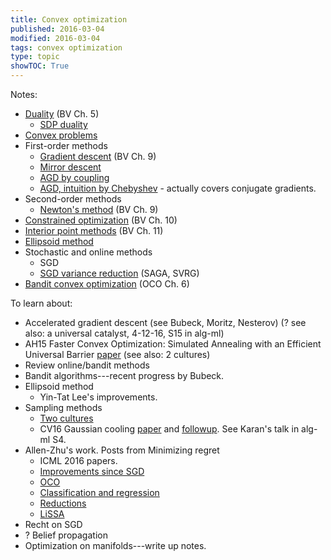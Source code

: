 ```yaml
---
title: Convex optimization
published: 2016-03-04
modified: 2016-03-04
tags: convex optimization
type: topic
showTOC: True
---
```


Notes: 

* [Duality](duality.html) (BV Ch. 5)
    * [SDP duality](sdp-duality.html)
* [Convex problems](convex_problems.html)
* First-order methods
	* [Gradient descent](GD.html) (BV Ch. 9)
	* [Mirror descent](mirror-descent.html) 
	* [AGD by coupling](AO15.html)
	* [AGD, intuition by Chebyshev](/posts/math/analysis/numerical/chebyshev.html) - actually covers conjugate gradients.
* Second-order methods
	* [Newton's method](second-order.html) (BV Ch. 9)
* [Constrained optimization](constrained.html) (BV Ch. 10)
* [Interior point methods](ipm.html) (BV Ch. 11)
* [Ellipsoid method](ellipsoid.html)
* Stochastic and online methods
	* SGD
	* [SGD variance reduction](sgd_variance_reduction.html) (SAGA, SVRG)
* [Bandit convex optimization](bco.html) (OCO Ch. 6)

To learn about: 

* Accelerated gradient descent (see Bubeck, Moritz, Nesterov) (? see also: a universal catalyst, 4-12-16, S15 in alg-ml)
* AH15 Faster Convex Optimization: Simulated Annealing with an Efficient Universal Barrier [paper](http://arxiv.org/abs/1507.02528) (see also: 2 cultures)
* Review online/bandit methods
* Bandit algorithms---recent progress by Bubeck.
* Ellipsoid method
    * Yin-Tat Lee's improvements.
* Sampling methods
    * [Two cultures](http://www.minimizingregret.com/2016/03/the-two-cultures-of-optimization.html)
	* CV16 Gaussian cooling [paper](http://arxiv.org/pdf/1409.6011.pdf) and [followup](http://link.springer.com/article/10.1007/s12532-015-0097-z). See Karan's talk in alg-ml S4.
* Allen-Zhu's work. Posts from Minimizing regret
    * ICML 2016 papers.
    * [Improvements since SGD](http://www.minimizingregret.com/2016/07/faster-than-sgd-1-variance-reduction.html)
	* [OCO](http://www.minimizingregret.com/2016/07/more-than-decade-of-online-convex.html)
	* [Classification and regression](http://www.minimizingregret.com/2016/06/how-to-solve-classification-and-regression.html)
	* [Reductions](http://www.minimizingregret.com/2016/05/the-complexity-zoo-and-reductions-in.html)
	* [LiSSA](http://www.minimizingregret.com/2016/03/making-second-order-methods-practical.html)
* Recht on SGD
* ? Belief propagation
* Optimization on manifolds---write up notes.
